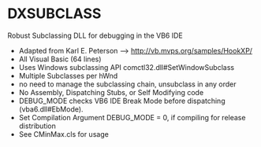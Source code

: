 # DXSUBCLASS
Robust Subclassing DLL for debugging in the VB6 IDE

* Adapted from Karl E. Peterson --> http://vb.mvps.org/samples/HookXP/
* All Visual Basic (64 lines)
* Uses Windows subclassing API comctl32.dll#SetWindowSubclass
* Multiple Subclasses per hWnd
* no need to manage the subclassing chain, unsubclass in any order
* No Assembly, Dispatching Stubs, or Self Modifying code
* DEBUG_MODE checks VB6 IDE Break Mode before dispatching (vba6.dll#EbMode).
* Set Compilation Argument DEBUG_MODE = 0, if compiling for release distribution
* See CMinMax.cls for usage
